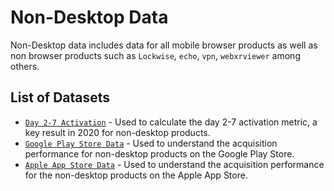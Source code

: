 # Non-Desktop Data

Non-Desktop data includes data for all mobile browser products as well as non browser products such as `Lockwise`, `echo`, `vpn`, `webxrviewer` among others.   

## List of Datasets

- [`Day 2-7 Activation`](./non_desktop/day_2_7_activation/reference.md) - Used to calculate the day 2-7 activation metric, a key result in 2020 for non-desktop products.
- [`Google Play Store Data`](./non_desktop/google_play_store/reference.md) - Used to understand the acquisition performance for non-desktop products on the Google Play Store.
- [`Apple App Store Data`](./non_desktop/apple_app_store/reference.md) - Used to understand the acquisition performance for the non-desktop products on the Apple App Store.

